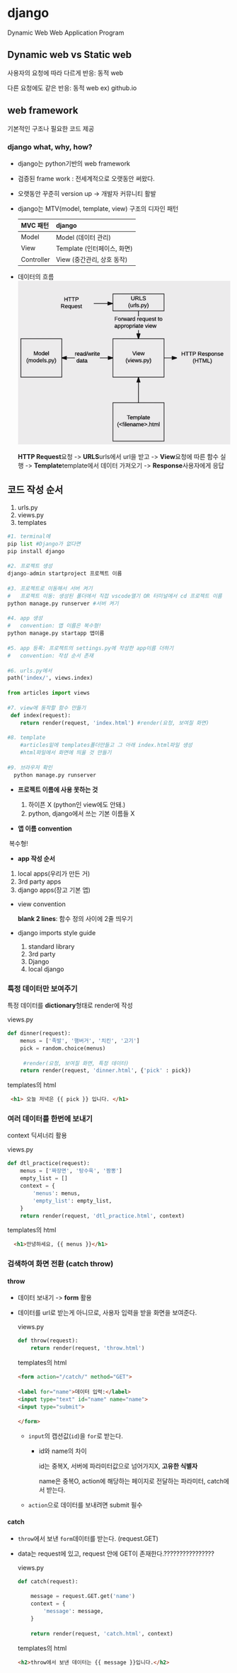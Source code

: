 # django

Dynamic Web Web Application Program

## Dynamic web vs Static web

사용자의 요청에 따라 다르게 반응: 동적 web

다른 요청에도 같은 반응: 동적 web ex) github.io

## web framework

기본적인 구조나 필요한 코드 제공

### 	django what, why, how?

- django는 python기반의 web framework

- 검증된 frame work : 전세계적으로 오랫동안 써왔다.

- 오랫동안 꾸준히 version up -> 개발자 커뮤니티 활발

- django는 MTV(model, template, view) 구조의 디자인 패턴

  | MVC 패턴   | django                      |
  | ---------- | --------------------------- |
  | Model      | Model (데이터 관리)         |
  | View       | Template (인터페이스, 화면) |
  | Controller | View (중간관리, 상호 동작)  |

- 데이터의 흐름![image-20200818013134885](00_Django.assets/image-20200818013134885.png)

  **HTTP Request**요청 -> **URLS**urls에서 url을 받고 -> **View**요청에 따른 함수 실행 -> **Template**template에서 데이터 가져오기 -> **Response**사용자에게 응답

  

## 코드 작성 순서

1. urls.py
2. views.py
3. templates

```python
#1. terminal에
pip list #Django가 없다면
pip install django

#2. 프로젝트 생성
django-admin startproject 프로젝트 이름

#3. 프로젝트로 이동해서 서버 켜기
#	프로젝트 이동: 생성된 폴더에서 직접 vscode열기 OR 터미널에서 cd 프로젝트 이름
python manage.py runserver #서버 켜기

#4. app 생성
#	convention: 앱 이름은 복수형!
python manage.py startapp 앱이름

#5. app 등록: 프로젝트의 settings.py에 작성한 app이름 더하기
#	convention: 작성 순서 존재

#6. urls.py에서
path('index/', views.index)

from articles import views

#7. view에 동작할 함수 만들기
 def index(request):
    return render(request, 'index.html') #render(요청, 보여질 화면)

#8. template
	#articles밑에 templates폴더만들고 그 아래 index.html파일 생성
	#html파일에서 화면에 띄울 것 만들기
    
#9. 브라우저 확인
  python manage.py runserver
```

- **프로젝트 이름에 사용 못하는 것**

	1. 하이픈 X (python인 view에도 안돼.)
 	2. python, django에서 쓰는 기본 이름들 X

- **앱 이름 convention**

​	복수형!

- **app 작성 순서**

1. local apps(우리가 만든 거)
2. 3rd party apps
3. django apps(장고 기본 앱)

- view convention

  **blank 2 lines**: 함수 정의 사이에 2줄 띄우기

- django imports style guide

  1. standard library
  2. 3rd party
  3. Django
  4. local django

### 특정 데이터만 보여주기

특정 데이터를 **dictionary**형태로 render에 작성

views.py

```python
def dinner(request):
    menus = ['족발', '햄버거', '치킨', '고기']
    pick = random.choice(menus)
    
     #render(요청, 보여질 화면, 특정 데이터)
    return render(request, 'dinner.html', {'pick' : pick})
```

templates의 html

```html
 <h1> 오늘 저녁은 {{ pick }} 입니다. </h1>
```

### 여러 데이터를 한번에 보내기

context 딕셔너리 활용

views.py

```python
def dtl_practice(request):
    menus = ['짜장면', '탕수육', '짬뽕']
    empty_list = []
    context = {
        'menus': menus,
        'empty_list': empty_list,
    }
    return render(request, 'dtl_practice.html', context)
```

templates의 html

```html
  <h1>안녕하세요, {{ menus }}</h1>
```



### 검색하여 화면 전환 (catch throw)

#### throw

- 데이터 보내기 -> **form** 활용

- 데이터를 url로 받는게 아니므로, 사용자 입력을 받을 화면을 보여준다.

  views.py

  ```python
  def throw(request):
      return render(request, 'throw.html')
  ```

  templates의 html

  ```html
  <form action="/catch/" method="GET">
  
  <label for="name">데이터 입력:</label>
  <input type="text" id="name" name="name">
  <input type="submit">
      
  </form>
  ```

  - `input`의 캡션값(`id`)을 `for`로 받는다.

    - id와 name의 차이

      id는 중복X, 서버에 파라미터값으로 넘어가지X, **고유한 식별자**

      name은 중복O, action에 해당하는 페이지로 전달하는 파라미터, catch에서 받는다.

  - `action`으로 데이터를 보내려면 submit 필수

#### catch

- `throw`에서 보낸 `form`데이터를 받는다. (request.GET)

- data는 request에 있고, request 안에 GET이 존재한다.????????????????

  views.py

  ```python
  def catch(request):
      
      message = request.GET.get('name')
      context = {
          'message': message,
      }
      
      return render(request, 'catch.html', context)
  ```

  templates의 html

  ```html
  <h2>throw에서 보낸 데이터는 {{ message }}입니다.</h2>
  ```

  

